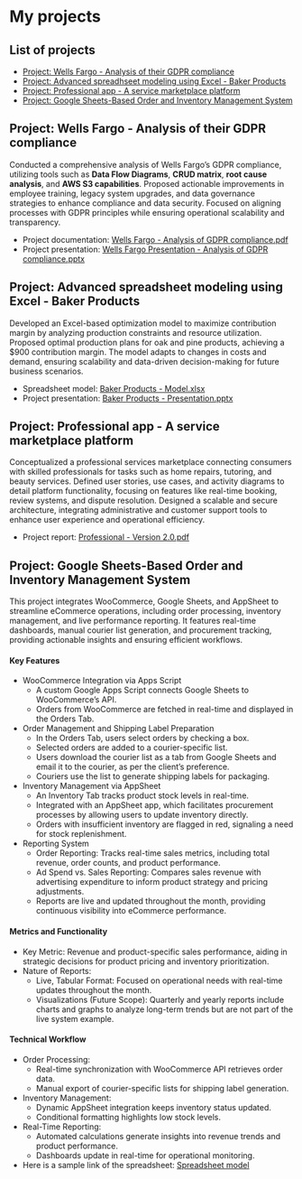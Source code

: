 # My projects

## List of projects
- [Project: Wells Fargo - Analysis of their GDPR compliance](#project-wells-fargo---analysis-of-their-gdpr-compliance)
- [Project: Advanced spreadhseet modeling using Excel - Baker Products](#project-advanced-spreadsheet-modeling-using-excel---baker-products)
- [Project: Professional app - A service marketplace platform](#project-professional-app---a-service-marketplace-platform)
- [Project: Google Sheets-Based Order and Inventory Management System](#project-google-sheets-based-order-and-inventory-management-system)
  
## Project: Wells Fargo - Analysis of their GDPR compliance

Conducted a comprehensive analysis of Wells Fargo’s GDPR compliance, utilizing tools such as **Data Flow Diagrams**, **CRUD matrix**, **root cause analysis**, and **AWS S3 capabilities**. Proposed actionable improvements in employee training, legacy system upgrades, and data governance strategies to enhance compliance and data security. Focused on aligning processes with GDPR principles while ensuring operational scalability and transparency.

- Project documentation: [Wells Fargo - Analysis of GDPR compliance.pdf](https://github.com/user-attachments/files/18073573/Wells.Fargo.-.Analysis.of.GDPR.compliance.pdf)
- Project presentation: [Wells Fargo Presentation - Analysis of GDPR compliance.pptx](https://github.com/user-attachments/files/18073578/Wells.Fargo.Presentation.-.Analysis.of.GDPR.compliance.pptx)

## Project: Advanced spreadsheet modeling using Excel - Baker Products

Developed an Excel-based optimization model to maximize contribution margin by analyzing production constraints and resource utilization. Proposed optimal production plans for oak and pine products, achieving a $900 contribution margin. The model adapts to changes in costs and demand, ensuring scalability and data-driven decision-making for future business scenarios.

- Spreadsheet model: [Baker Products - Model.xlsx](https://github.com/user-attachments/files/18073602/Baker.Products.-.Model.xlsx)
- Project presentation: [Baker Products - Presentation.pptx](https://github.com/user-attachments/files/18073606/Baker.Products.-.Presentation.pptx)

## Project: Professional app - A service marketplace platform

Conceptualized a professional services marketplace connecting consumers with skilled professionals for tasks such as home repairs, tutoring, and beauty services. Defined user stories, use cases, and activity diagrams to detail platform functionality, focusing on features like real-time booking, review systems, and dispute resolution. Designed a scalable and secure architecture, integrating administrative and customer support tools to enhance user experience and operational efficiency.

- Project report: [Professional - Version 2.0.pdf](https://github.com/user-attachments/files/18074001/Professional.-.Version.2.0.pdf)

## Project: Google Sheets-Based Order and Inventory Management System

This project integrates WooCommerce, Google Sheets, and AppSheet to streamline eCommerce operations, including order processing, inventory management, and live performance reporting. It features real-time dashboards, manual courier list generation, and procurement tracking, providing actionable insights and ensuring efficient workflows.

#### Key Features
- WooCommerce Integration via Apps Script
  - A custom Google Apps Script connects Google Sheets to WooCommerce’s API.
  - Orders from WooCommerce are fetched in real-time and displayed in the Orders Tab.
- Order Management and Shipping Label Preparation
  - In the Orders Tab, users select orders by checking a box.
  - Selected orders are added to a courier-specific list.
  - Users download the courier list as a tab from Google Sheets and email it to the courier, as per the client’s preference.
  - Couriers use the list to generate shipping labels for packaging.
- Inventory Management via AppSheet
  - An Inventory Tab tracks product stock levels in real-time.
  - Integrated with an AppSheet app, which facilitates procurement processes by allowing users to update inventory directly.
  - Orders with insufficient inventory are flagged in red, signaling a need for stock replenishment.
- Reporting System
  - Order Reporting: Tracks real-time sales metrics, including total revenue, order counts, and product performance.
  - Ad Spend vs. Sales Reporting: Compares sales revenue with advertising expenditure to inform product strategy and pricing adjustments.
  - Reports are live and updated throughout the month, providing continuous visibility into eCommerce performance.

#### Metrics and Functionality
- Key Metric: Revenue and product-specific sales performance, aiding in strategic decisions for product pricing and inventory prioritization.
- Nature of Reports:
  - Live, Tabular Format: Focused on operational needs with real-time updates throughout the month.
  - Visualizations (Future Scope): Quarterly and yearly reports include charts and graphs to analyze long-term trends but are not part of the live system example.

#### Technical Workflow
- Order Processing:
  - Real-time synchronization with WooCommerce API retrieves order data.
  - Manual export of courier-specific lists for shipping label generation.
- Inventory Management:
  - Dynamic AppSheet integration keeps inventory status updated.
  - Conditional formatting highlights low stock levels.
- Real-Time Reporting:
  - Automated calculations generate insights into revenue trends and product performance.
  - Dashboards update in real-time for operational monitoring.
- Here is a sample link of the spreadsheet: [Spreadsheet model](https://docs.google.com/spreadsheets/d/1Hh8I7W7yA2CJY_B-1zN0wntgrX8roS2wG5Pcjdfd0kM/edit?usp=sharing) 



